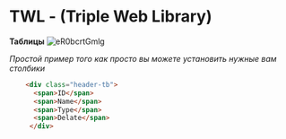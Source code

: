 # TWL - (Triple Web Library)

**Таблицы**
![eR0bcrtGmlg](https://user-images.githubusercontent.com/50780255/132317499-7eb4ef2e-6732-4c1b-bba3-6bb195e69b70.jpg)

*Простой пример того как просто вы можете установить нужные вам столбики*
```html
    <div class="header-tb">
      <span>ID</span>
      <span>Name</span>
      <span>Type</span>
      <span>Delate</span>
     </div>
```

